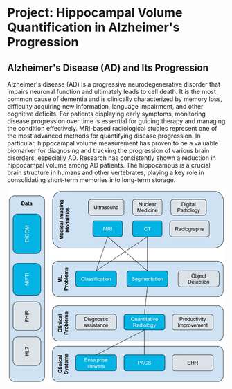 # Project: Hippocampal Volume Quantification in Alzheimer's Progression

## Alzheimer's Disease (AD) and Its Progression

Alzheimer's disease (AD) is a progressive neurodegenerative disorder that impairs neuronal function and ultimately leads to cell death. It is the most common cause of dementia and is clinically characterized by memory loss, difficulty acquiring new information, language impairment, and other cognitive deficits. For patients displaying early symptoms, monitoring disease progression over time is essential for guiding therapy and managing the condition effectively. MRI-based radiological studies represent one of the most advanced methods for quantifying disease progression. In particular, hippocampal volume measurement has proven to be a valuable biomarker for diagnosing and tracking the progression of various brain disorders, especially AD. Research has consistently shown a reduction in hippocampal volume among AD patients. The hippocampus is a crucial brain structure in humans and other vertebrates, playing a key role in consolidating short-term memories into long-term storage.

![DICOM](https://github.com/1Px-Vision/AI_for_Healthcare/blob/main/Project%3A%20Hippocampal%20Volume%20Quantification%20in%20Alzheimer's%20Progression/DICOM.jpg)

